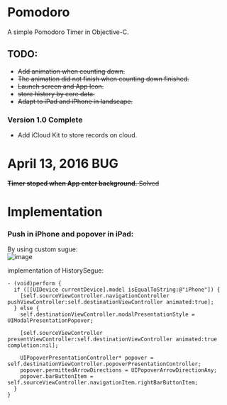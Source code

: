 # Pomodoro
A simple Pomodoro Timer in Objective-C.
  
  
## TODO:
* ~~Add animation when counting down.~~
* ~~The animation did not finish when counting down finished.~~
* ~~Launch screen and App Icon.~~
* ~~store history by core data.~~
* ~~Adapt to iPad and iPhone in landscape.~~

### Version 1.0 Complete

 * Add iCloud Kit to store records on cloud.
 
#  April 13, 2016 BUG
~~**Timer stoped when App enter background.** Solved~~



# Implementation
### Push in iPhone and popover in iPad:
By using custom sugue:  
![image](http://7xt1ag.com1.z0.glb.clouddn.com/Screen%20Shot%202016-04-16%20at%2008.32.46.png)  

implementation of HistorySegue:  

	- (void)perform {
	  if ([[UIDevice currentDevice].model isEqualToString:@"iPhone"]) {
	    [self.sourceViewController.navigationController pushViewController:self.destinationViewController animated:true];
	  } else {
	    self.destinationViewController.modalPresentationStyle = UIModalPresentationPopover;
	    
	    [self.sourceViewController presentViewController:self.destinationViewController animated:true completion:nil];
	    
	    UIPopoverPresentationController* popover = self.destinationViewController.popoverPresentationController;
	    popover.permittedArrowDirections = UIPopoverArrowDirectionAny;
	    popover.barButtonItem = self.sourceViewController.navigationItem.rightBarButtonItem;
	  }
	}
	
